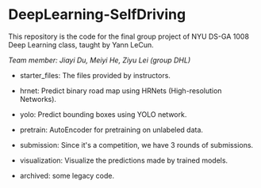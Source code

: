# DeepLearning-SelfDriving


This repository is the code for the final group project of NYU DS-GA 1008 Deep Learning class, taught by Yann LeCun. 

*Team member: Jiayi Du, Meiyi He, Ziyu Lei (group DHL)*


- starter_files: The files provided by instructors. 


- hrnet: Predict binary road map using HRNets (High-resolution Networks). 


- yolo: Predict bounding boxes using YOLO network. 


- pretrain: AutoEncoder for pretraining on unlabeled data. 


- submission: Since it's a competition, we have 3 rounds of submissions. 


- visualization: Visualize the predictions made by trained models. 


- archived: some legacy code.
